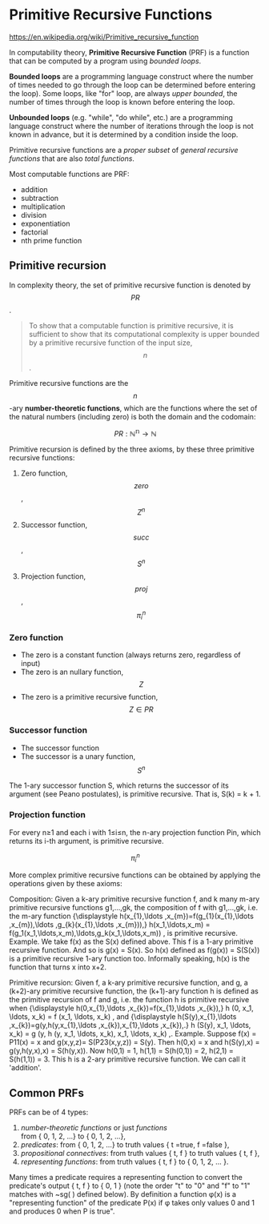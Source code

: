 # Primitive Recursive Functions

https://en.wikipedia.org/wiki/Primitive_recursive_function

In computability theory, **Primitive Recursive Function** (PRF) is a function that can be computed by a program using *bounded loops*.

**Bounded loops** are a programming language construct where the number of times needed to go through the loop can be determined before entering the loop). Some loops, like "for" loop, are always *upper bounded*, the number of times through the loop is known before entering the loop.

**Unbounded loops** (e.g. "while", "do while", etc.) are a programming language construct where the number of iterations through the loop is not known in advance, but it is determined by a condition inside the loop.

Primitive recursive functions are a *proper subset* of *general recursive functions* that are also *total functions*.



Most computable functions are PRF:
- addition
- subtraction
- multiplication
- division
- exponentiation
- factorial
- nth prime function


## Primitive recursion

In complexity theory, the set of primitive recursive function is denoted by $$PR$$.

> To show that a computable function is primitive recursive, it is sufficient to show that its computational complexity is upper bounded by a primitive recursive function of the input size, $$n$$.

Primitive recursive functions are the $$n$$-ary **number-theoretic functions**, which are the functions where the set of the natural numbers (including zero) is both the domain and the codomain:

$$PR: \mathbb{N^n} \to \mathbb{N}$$


Primitive recursion is defined by the three axioms, by these three primitive recursive functions:
1. Zero function, $$zero$$, $$Z^n$$
2. Successor function, $$succ$$, $$S^n$$
3. Projection function, $$proj$$, $$\pi^n_i$$


### Zero function
- The zero is a constant function (always returns zero, regardless of input)
- The zero is an nullary function, $$Z$$
- The zero is a primitive recursive function, $$Z \in PR$$

### Successor function
- The successor function
- The successor is a unary function, $$S^n$$

The 1-ary successor function S, which returns the successor of its argument (see Peano postulates), is primitive recursive. That is, S(k) = k + 1.

### Projection function
For every n≥1 and each i with 1≤i≤n, the n-ary projection function Pin, which returns its i-th argument, is primitive recursive.

$$\pi^n_i$$


More complex primitive recursive functions can be obtained by applying the operations given by these axioms:

Composition: Given a k-ary primitive recursive function f, and k many m-ary primitive recursive functions g1,...,gk, the composition of f with g1,...,gk, i.e. the m-ary function {\displaystyle h(x_{1},\ldots ,x_{m})=f(g_{1}(x_{1},\ldots ,x_{m}),\ldots ,g_{k}(x_{1},\ldots ,x_{m}))\,} h(x_1,\ldots,x_m) = f(g_1(x_1,\ldots,x_m),\ldots,g_k(x_1,\ldots,x_m)) \, is primitive recursive.
Example. We take f(x) as the S(x) defined above. This f is a 1-ary primitive recursive function. And so is g(x) = S(x). So h(x) defined as f(g(x)) = S(S(x)) is a primitive recursive 1-ary function too. Informally speaking, h(x) is the function that turns x into x+2.

Primitive recursion: Given f, a k-ary primitive recursive function, and g, a (k+2)-ary primitive recursive function, the (k+1)-ary function h is defined as the primitive recursion of f and g, i.e. the function h is primitive recursive when
{\displaystyle h(0,x_{1},\ldots ,x_{k})=f(x_{1},\ldots ,x_{k})\,} h (0, x_1, \ldots, x_k) = f (x_1, \ldots, x_k) \, and
{\displaystyle h(S(y),x_{1},\ldots ,x_{k})=g(y,h(y,x_{1},\ldots ,x_{k}),x_{1},\ldots ,x_{k})\,.} h (S(y), x_1, \ldots, x_k) = g (y, h (y, x_1, \ldots, x_k), x_1, \ldots, x_k) \,.
Example. Suppose f(x) = P11(x) = x and g(x,y,z)= S(P23(x,y,z)) = S(y). Then h(0,x) = x and h(S(y),x) = g(y,h(y,x),x) = S(h(y,x)). Now h(0,1) = 1, h(1,1) = S(h(0,1)) = 2, h(2,1) = S(h(1,1)) = 3. This h is a 2-ary primitive recursive function. We can call it 'addition'.


## Common PRFs

PRFs can be of 4 types:
1. *number-theoretic functions* or just *functions*   
  from { 0, 1, 2, ...} to { 0, 1, 2, ...},
2. *predicates*: from { 0, 1, 2, ...} to truth values { t =true, f =false },
3. *propositional connectives*: from truth values { t, f } to truth values { t, f },
4. *representing functions*: from truth values { t, f } to { 0, 1, 2, ... }.

Many times a predicate requires a representing function to convert the predicate's output { t, f } to { 0, 1 } (note the order "t" to "0" and "f" to "1" matches with ~sg( ) defined below). By definition a function φ(x) is a "representing function" of the predicate P(x) if φ takes only values 0 and 1 and produces 0 when P is true".
